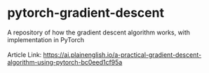 # pytorch-gradient-descent
A repository of how the gradient descent algorithm works, with implementation in PyTorch
<br></br> Article Link: https://ai.plainenglish.io/a-practical-gradient-descent-algorithm-using-pytorch-bc0eed1cf95a
